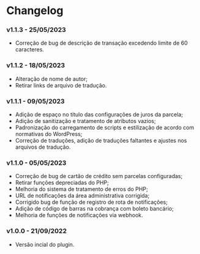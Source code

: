 # Changelog

### v1.1.3 - 25/05/2023
* Correção de bug de descrição de transação excedendo limite de 60 caracteres.

### v1.1.2 - 18/05/2023
* Alteração de nome de autor;
* Retirar links de arquivo de tradução.

### v1.1.1 - 09/05/2023
* Adição de espaço no título das configurações de juros da parcela;
* Adição de sanitização e tratamento de atributos vazios;
* Padronização do carregamento de scripts e estilização de acordo com normativas do WordPress;
* Correção de traduções, adição de traduções faltantes e ajustes nos arquivos de tradução.

### v1.1.0 - 05/05/2023
* Correção de bug de cartão de crédito sem parcelas configuradas;
* Retirar funções depreciadas do PHP;
* Melhoria do sistema de tratamento de erros do PHP;
* URL de notificações da área administrativa corrigida;
* Corrigido bug de função de registro de rota de notificações;
* Adição de código de barras na cobrança com boleto bancário;
* Melhoria de funções de notificações via webhook.
### v1.0.0 - 21/09/2022
- Versão incial do plugin.